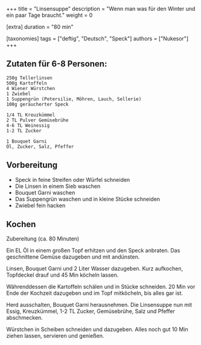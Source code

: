 +++
title = "Linsensuppe"
description = "Wenn man was für den Winter und ein paar Tage braucht."
weight = 0

[extra]
duration = "80 min"

[taxonomies]
tags = ["deftig", "Deutsch", "Speck"]
authors = ["Nukesor"]
+++

## Zutaten für 6-8 Personen:

```
250g Tellerlinsen
500g Kartoffeln
4 Wiener Würstchen
1 Zwiebel
1 Suppengrün (Petersilie, Möhren, Lauch, Sellerie)
100g geräucherter Speck

1/4 TL Kreuzkümmel
2 TL Pulver Gemüsebrühe
4-6 TL Weinessig
1-2 TL Zucker

1 Bouquet Garni
Öl, Zucker, Salz, Pfeffer
```

## Vorbereitung

- Speck in feine Streifen oder Würfel schneiden
- Die Linsen in einem Sieb waschen
- Bouquet Garni waschen
- Das Suppengrün waschen und in kleine Stücke schneiden
- Zwiebel fein hacken

## Kochen

Zubereitung (ca. 80 Minuten)

Ein EL Öl in einem großen Topf erhitzen und den Speck anbraten.
Das geschnittene Gemüse dazugeben und mit andünsten.

Linsen, Bouquet Garni und 2 Liter Wasser dazugeben.
Kurz aufkochen, Topfdeckel drauf und 45 Min köcheln lassen.

Währenddessen die Kartoffeln schälen und in Stücke schneiden.
20 Min vor Ende der Kochzeit dazugeben und im Topf mitköcheln, bis alles gar ist.

Herd ausschalten, Bouquet Garni herausnehmen.
Die Linsensuppe nun mit Essig, Kreuzkümmel, 1-2 TL Zucker, Gemüsebrühe, Salz und Pfeffer abschmecken.

Würstchen in Scheiben schneiden und dazugeben.
Alles noch gut 10 Min ziehen lassen, servieren und genießen.
